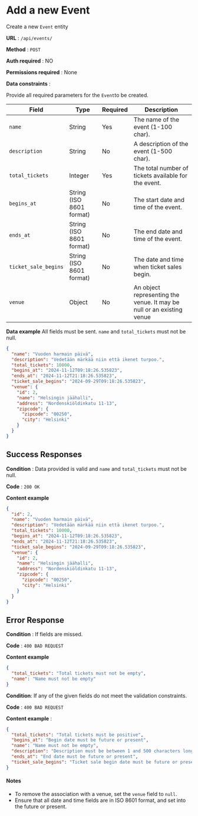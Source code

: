 # Add a new Event

Create a new `Event` entity

**URL** : `/api/events/`

**Method** : `POST`

**Auth required** : NO

**Permissions required** : None

**Data constraints** :

Provide all required parameters for the `Event`to be created.

| Field                | Type                     | Required | Description                                                           |
| -------------------- | ------------------------ | -------- | --------------------------------------------------------------------- |
| `name`               | String                   | Yes      | The name of the event (1-100 char).                                   |
| `description`        | String                   | No       | A description of the event (1-500 char).                              |
| `total_tickets`      | Integer                  | Yes      | The total number of tickets available for the event.                  |
| `begins_at`          | String (ISO 8601 format) | No       | The start date and time of the event.                                 |
| `ends_at`            | String (ISO 8601 format) | No       | The end date and time of the event.                                   |
| `ticket_sale_begins` | String (ISO 8601 format) | No       | The date and time when ticket sales begin.                            |
| `venue`              | Object                   | No       | An object representing the venue. It may be null or an existing venue |

**Data example** All fields must be sent. `name` and `total_tickets` must not be null.

```json
{
  "name": "Vuoden harmain päivä",
  "description": "Vedetään märkää niin että ikenet turpoo.",
  "total_tickets": 10000,
  "begins_at": "2024-11-12T09:18:26.535823",
  "ends_at": "2024-11-12T21:18:26.535823",
  "ticket_sale_begins": "2024-09-29T09:18:26.535823",
  "venue": {
    "id": 2,
    "name": "Helsingin jäähalli",
    "address": "Nordenskiöldinkatu 11-13",
    "zipcode": {
      "zipcode": "00250",
      "city": "Helsinki"
    }
  }
}
```

## Success Responses

**Condition** : Data provided is valid and `name` and `total_tickets` must not be null.

**Code** : `200 OK`

**Content example**

```json
{
  "id": 2,
  "name": "Vuoden harmain päivä",
  "description": "Vedetään märkää niin että ikenet turpoo.",
  "total_tickets": 10000,
  "begins_at": "2024-11-12T09:18:26.535823",
  "ends_at": "2024-11-12T21:18:26.535823",
  "ticket_sale_begins": "2024-09-29T09:18:26.535823",
  "venue": {
    "id": 2,
    "name": "Helsingin jäähalli",
    "address": "Nordenskiöldinkatu 11-13",
    "zipcode": {
      "zipcode": "00250",
      "city": "Helsinki"
    }
  }
}
```

## Error Response

**Condition** : If fields are missed.

**Code** : `400 BAD REQUEST`

**Content example**

```json
{
  "total_tickets": "Total tickets must not be empty",
  "name": "Name must not be empty"
}
```

**Condition**: If any of the given fields do not meet the validation constraints.

**Code** : `400 BAD REQUEST`

**Content example** :

```json
{
  "total_tickets": "Total tickets must be positive",
  "begins_at": "Begin date must be future or present",
  "name": "Name must not be empty",
  "description": "Description must be between 1 and 500 characters long",
  "ends_at": "End date must be future or present",
  "ticket_sale_begins": "Ticket sale begin date must be future or present"
}
```

#### Notes

- To remove the association with a venue, set the `venue` field to `null`.
- Ensure that all date and time fields are in ISO 8601 format, and set into the future or present.
